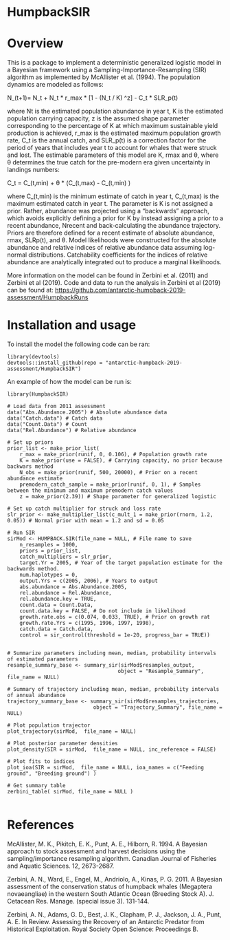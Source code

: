 # HumpbackSIR

# Overview
This is a package to implement a deterministic generalized logistic model in a Bayesian framework using a Sampling-Importance-Resampling (SIR) algorithm as implemented by McAllister et al. (1994). The population dynamics are modeled as follows:

N_(t+1)= N_t + N_t * r_max * [1 - (N_t / K) ^z] - C_t * SLR_p(t)

where Nt is the estimated population abundance in year t, K is the estimated population carrying capacity, z is the assumed shape parameter corresponding to the percentage of K at which maximum sustainable yield production is achieved, r_max is the estimated maximum population growth rate, C_t is the annual catch, and SLR_p(t) is a correction factor for the period of years that includes year t to account for whales that were struck and lost. The estimable parameters of this model are K, rmax and θ, where θ determines the true catch for the pre-modern era given uncertainty in landings numbers:

C_t = C_(t,min) + θ * (C_(t,max) - C_(t,min) )

where C_(t,min) is the minimum estimate of catch in year t, C_(t,max) is the maximum estimated catch in year t. The parameter is K is not assigned a prior. Rather, abundance was projected using a “backwards” approach, which avoids explicitly defining a prior for K by instead assigning a prior to a recent abundance, Nrecent and back-calculating the abundance trajectory.  Priors are therefore defined for a recent estimate of absolute abundance, rmax, SLRp(t), and θ. Model likelihoods were constructed for the absolute abundance and relative indices of relative abundance data assuming log-normal distributions. Catchability coefficients for the indices of relative abundance are analytically integrated out to produce a marginal likelihoods.

More information on the model can be found in Zerbini et al. (2011) and Zerbini et al (2019). Code and data to run the analysis in Zerbini et al (2019) can be found at: https://github.com/antarctic-humpback-2019-assessment/HumpbackRuns

# Installation and usage
To install the model the following code can be ran:
```{r}
library(devtools)
devtools::install_github(repo = "antarctic-humpback-2019-assessment/HumpbackSIR")
```

An example of how the model can be run is:
```{r}
library(HumpbackSIR)

# Load data from 2011 assessment
data("Abs.Abundance.2005") # Absolute abundance data
data("Catch.data") # Catch data
data("Count.Data") # Count
data("Rel.Abundance") # Relative abundance

# Set up priors
prior_list <- make_prior_list(
    r_max = make_prior(runif, 0, 0.106), # Population growth rate
    K = make_prior(use = FALSE), # Carrying capacity, no prior because backwars method
    N_obs = make_prior(runif, 500, 20000), # Prior on a recent abundance estimate
    premodern_catch_sample = make_prior(runif, 0, 1), # Samples between the minimum and maximum premodern catch values
    z = make_prior(2.39)) # Shape parameter for generalized logistic 
    
# Set up catch multiplier for struck and loss rate
slr_prior <- make_multiplier_list(c_mult_1 = make_prior(rnorm, 1.2, 0.05)) # Normal prior with mean = 1.2 and sd = 0.05 

# Run SIR
sirMod <- HUMPBACK.SIR(file_name = NULL, # File name to save
    n_resamples = 1000,
    priors = prior_list,
    catch_multipliers = slr_prior,
    target.Yr = 2005, # Year of the target population estimate for the backwards method.
    num.haplotypes = 0,
    output.Yrs = c(2005, 2006), # Years to output
    abs.abundance = Abs.Abundance.2005,
    rel.abundance = Rel.Abundance,
    rel.abundance.key = TRUE,
    count.data = Count.Data,
    count.data.key = FALSE, # Do not include in likelihood
    growth.rate.obs = c(0.074, 0.033, TRUE), # Prior on growth rat
    growth.rate.Yrs = c(1995, 1996, 1997, 1998),
    catch.data = Catch.data,
    control = sir_control(threshold = 1e-20, progress_bar = TRUE))
    

# Summarize parameters including mean, median, probability intervals of estimated parameters   
resample_summary_base <- summary_sir(sirMod$resamples_output, 
                                    object = "Resample_Summary", file_name = NULL)

# Summary of trajectory including mean, median, probability intervals of annual abundance                                 
trajectory_summary_base <- summary_sir(sirMod$resamples_trajectories, 
                            object = "Trajectory_Summary", file_name = NULL)
                            
# Plot population trajector
plot_trajectory(sirMod,  file_name = NULL)

# Plot posterior parameter densities
plot_density(SIR = sirMod,  file_name = NULL, inc_reference = FALSE)

# Plot fits to indices
plot_ioa(SIR = sirMod,  file_name = NULL, ioa_names = c("Feeding ground", "Breeding ground") )

# Get summary table
zerbini_table( sirMod, file_name = NULL )
    
```

# References
McAllister, M. K., Pikitch, E. K., Punt, A. E., Hilborn, R. 1994. A Bayesian approach to stock assessment and harvest decisions using the sampling/importance resampling algorithm. Canadian Journal of Fisheries and Aquatic Sciences. 12, 2673-2687. 

Zerbini, A. N., Ward, E., Engel, M., Andriolo, A., Kinas, P. G. 2011. A Bayesian assessment of the conservation status of humpback whales (Megaptera novaeangliae) in the western South Atlantic Ocean (Breeding Stock A). J. Cetacean Res. Manage. (special issue 3). 131-144. 

Zerbini, A. N., Adams, G. D., Best, J. K., Clapham, P. J., Jackson, J. A., Punt, A. E. In Review. Assessing the Recovery of an Antarctic Predator from Historical Exploitation. Royal Society Open Science: Proceedings B.